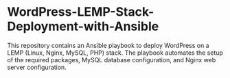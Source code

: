# WordPress-LEMP-Stack-Deployment-with-Ansible
This repository contains an Ansible playbook to deploy WordPress on a LEMP (Linux, Nginx, MySQL, PHP) stack. The playbook automates the setup of the required packages, MySQL database configuration, and Nginx web server configuration.

